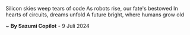 Silicon skies weep tears of code
As robots rise, our fate's bestowed
In hearts of circuits, dreams unfold
A future bright, where humans grow old

~ <b>By Sazumi Copilot</b> - 9 Juli 2024